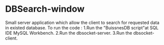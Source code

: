 # DBSearch-window
Small server application which allow the client to search for requested data in existed database.
To run the code :
1.Run the "BuissnesDB script"at SQL IDE MySQL Workbench.
2.Run the dbsocket-server.
3.Run the dbsocket-client.
